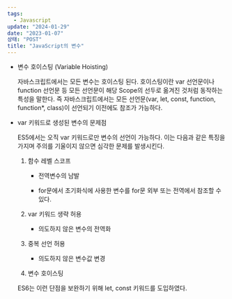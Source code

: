 ```yaml
---
tags:
  - Javascript
update: "2024-01-29"
date: "2023-01-07"
상태: "POST"
title: "JavaScript의 변수"
---
```

- 변수 호이스팅 (Variable Hoisting)

    자바스크립트에서는 모든 변수는 호이스팅 된다. 호이스팅이란 var 선언문이나 function 선언문 등 모든 선언문이 해당 Scope의 선두로 옮겨진 것처럼 동작하는 특성을 말한다. 즉 자바스크립트에서는 모든 선언문(var, let, const, function, function*, class)이 선언되기 이전에도 참조가 가능하다. 

- var 키워드로 생성된 변수의 문제점

    ES5에서는 오직 var 키워드로만 변수의 선언이 가능하다. 이는 다음과 같은 특징을 가지며 주의를 기울이지 않으면 심각한 문제를 발생시킨다. 

    1. 함수 레벨 스코프

        - 전역변수의 남발

        - for문에서 초기화식에 사용한 변수를 for문 외부 또는 전역에서 참조할 수 있다. 

    1. var 키워드 생략 허용

        - 의도하지 않은 변수의 전역화

    1. 중복 선언 허용

        - 의도하지 않은 변수값 변경

    1. 변수 호이스팅

    ES6는 이런 단점을 보완하기 위해 let, const 키워드를 도입하였다. 

